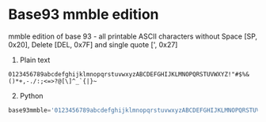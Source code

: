 # Base93 mmble edition
mmble edition of base 93 - all printable ASCII characters without Space [SP, 0x20], Delete [DEL, 0x7F] and single quote [', 0x27]

1. Plain text
```
0123456789abcdefghijklmnopqrstuvwxyzABCDEFGHIJKLMNOPQRSTUVWXYZ!"#$%&()*+,-./:;<=>?@[\]^_`{|}~
```
2. Python
```python
base93mmble='0123456789abcdefghijklmnopqrstuvwxyzABCDEFGHIJKLMNOPQRSTUVWXYZ!"#$%&()*+,-./:;<=>?@[\]^_`{|}~'
```
